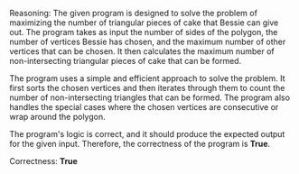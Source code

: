 Reasoning: 
The given program is designed to solve the problem of maximizing the number of triangular pieces of cake that Bessie can give out. The program takes as input the number of sides of the polygon, the number of vertices Bessie has chosen, and the maximum number of other vertices that can be chosen. It then calculates the maximum number of non-intersecting triangular pieces of cake that can be formed.

The program uses a simple and efficient approach to solve the problem. It first sorts the chosen vertices and then iterates through them to count the number of non-intersecting triangles that can be formed. The program also handles the special cases where the chosen vertices are consecutive or wrap around the polygon.

The program's logic is correct, and it should produce the expected output for the given input. Therefore, the correctness of the program is **True**.

Correctness: **True**